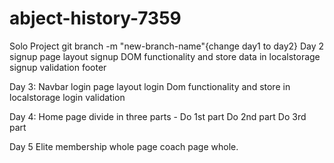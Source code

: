 # abject-history-7359
Solo Project
 git branch -m "new-branch-name"{change day1 to day2}
 Day 2
  signup page layout
 signup DOM functionality and store data in localstorage
 signup validation
 footer
 
 Day 3:
 Navbar
 login page layout
 login Dom functionality and store in localstorage
 login validation

 Day 4:
  Home page divide in three parts -
 Do 1st part
 Do 2nd part
 Do 3rd part

 Day 5
  Elite membership whole page 
 coach page whole.

